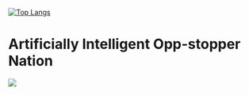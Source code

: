 [![Top Langs](https://github-readme-stats.vercel.app/api/top-langs/?username=Sk1-z&theme=dark&layout=compact)](https://github.com/anuraghazra/github-readme-stats)

# Artificially Intelligent Opp-stopper Nation

![](https://64.media.tumblr.com/eb22fd21f1fc245b67883f49d75e7287/tumblr_inline_p7l7j7jgX31rz60rk_500.gifv)
